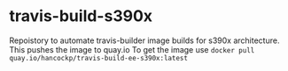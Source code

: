 # travis-build-s390x
Repoistory to automate travis-builder image builds for s390x architecture.
This pushes the image to quay.io 
To get the image use `docker pull quay.io/hancockp/travis-build-ee-s390x:latest`
